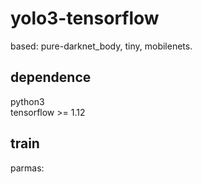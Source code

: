 # yolo3-tensorflow 
based: pure-darknet_body, tiny, mobilenets.

## dependence
 python3 \
 tensorflow >= 1.12 

## train
parmas: